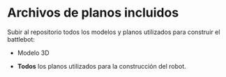 # Archivos de planos incluidos

Subir al repositorio todos los modelos y planos utilizados para construir el battlebot:

- Modelo 3D
  
- **Todos** los planos utilizados para la construcción del robot.
